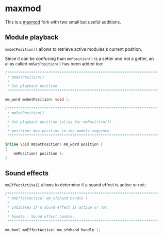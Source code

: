 # maxmod

This is a [maxmod](https://maxmod.devkitpro.org/) fork with two small but useful additions.

## Module playback

`mmGetPosition()` allows to retrieve active modules's current position.

Since it can be confusing than `mmPosition()` is a setter and not a getter, an alias called `mmSetPosition()` has been added too:

```cpp
/****************************************************************************
 * mmGetPosition()
 *
 * Get playback position.
 ****************************************************************************/

mm_word mmGetPosition( void );

/****************************************************************************
 * mmSetPosition()
 *
 * Set playback position (alias for mmPosition()).
 *
 * position: New position in the module sequence.
 ****************************************************************************/

inline void mmSetPosition( mm_word position )
{
    mmPosition( position );
}
```

## Sound effects

`mmEffectActive()` allows to determine if a sound effect is active or not:

```cpp
/****************************************************************************
 * mmEffectActive( mm_sfxhand handle )
 *
 * Indicates if a sound effect is active or not.
 *
 * handle : Sound effect handle.
 ****************************************************************************/

mm_bool mmEffectActive( mm_sfxhand handle );
```
